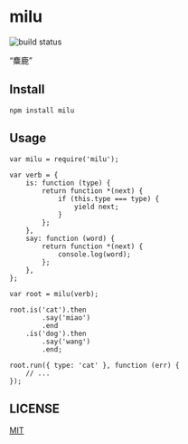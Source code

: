 # milu

![build status](https://travis-ci.org/tianmajs/milu.svg?branch=master)

“麋鹿”

## Install

	npm install milu

## Usage

	var milu = require('milu');

	var verb = {
		is: function (type) {
			return function *(next) {
				if (this.type === type) {
					yield next;
				}
			};
		},
		say: function (word) {
			return function *(next) {
				console.log(word);
			};
		},
	};

	var root = milu(verb);

	root.is('cat').then
			.say('miao')
			.end
		.is('dog').then
			.say('wang')
			.end;

	root.run({ type: 'cat' }, function (err) {
		// ...
	});

## LICENSE

[MIT](https://github.com/tianmajs/tianmajs.github.io/blob/master/LICENSE)